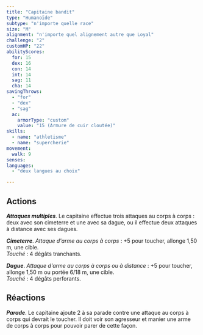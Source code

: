 ```yaml
---
title: "Capitaine bandit"
type: "Humanoïde"
subtype: "n'importe quelle race"
size: "M"
alignment: "n'importe quel alignement autre que Loyal"
challenge: "2"
customHP: "22"
abilityScores:
  for: 15
  dex: 16
  con: 14
  int: 14
  sag: 11
  cha: 14
savingThrows:
  - "for"
  - "dex"
  - "sag"
  ac:
    armorType: "custom"
    value: "15 (Armure de cuir cloutée)"
skills:
  - name: "athletisme"
  - name: "supercherie"
movement:
  walk: 9
senses:
languages:
  - "deux langues au choix"

---
```

## Actions
_**Attaques multiples**_. Le capitaine effectue trois attaques au corps à corps : deux avec son cimeterre et une avec sa dague, ou il effectue deux attaques à distance avec ses dagues.

_**Cimeterre**_. _Attaque d'arme au corps à corps_ : +5 pour toucher, allonge 1,50 m, une cible.  
_Touché_ : 4 dégâts tranchants.

_**Dague**_. _Attaque d'arme au corps à corps ou à distance_ : +5 pour toucher, allonge 1,50 m ou portée 6/18 m, une cible.  
_Touché_ : 4 dégâts perforants.

## Réactions
_**Parade**_. Le capitaine ajoute 2 à sa parade contre une attaque au corps à corps qui devrait le toucher. Il doit voir son agresseur et manier une arme de corps à corps pour pouvoir parer de cette façon.
